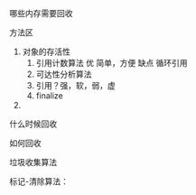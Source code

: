 哪些内存需要回收

方法区

1. 对象的存活性
   1. 引用计数算法 优 简单，方便 缺点 循环引用
   2. 可达性分析算法
   3. 引用？强，软，弱，虚
   4. finalize
2. 

什么时候回收

如何回收

垃圾收集算法

标记-清除算法：